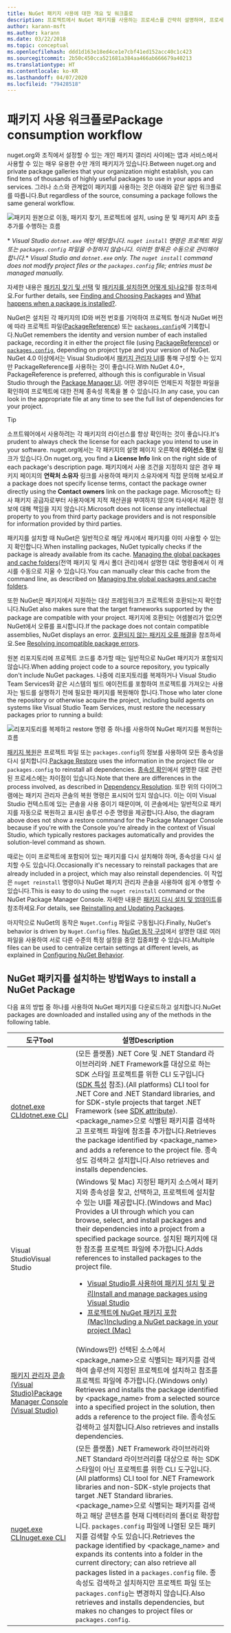 ```yaml
---
title: NuGet 패키지 사용에 대한 개요 및 워크플로
description: 프로젝트에서 NuGet 패키지를 사용하는 프로세스를 간략히 설명하며, 프로세스의 다른 특정 부분에 대한 링크가 포함되어 있습니다.
author: karann-msft
ms.author: karann
ms.date: 03/22/2018
ms.topic: conceptual
ms.openlocfilehash: ddd1d163e18ed4ce1e7cbf41ed152acc40c1c423
ms.sourcegitcommit: 2b50c450cca521681a384aa466ab666679a40213
ms.translationtype: HT
ms.contentlocale: ko-KR
ms.lasthandoff: 04/07/2020
ms.locfileid: "79428518"
---
```

# <a name="package-consumption-workflow"></a><span data-ttu-id="eace3-103">패키지 사용 워크플로</span><span class="sxs-lookup"><span data-stu-id="eace3-103">Package consumption workflow</span></span>

<span data-ttu-id="eace3-104">nuget.org와 조직에서 설정할 수 있는 개인 패키지 갤러리 사이에는 앱과 서비스에서 사용할 수 있는 매우 유용한 수만 개의 패키지가 있습니다.</span><span class="sxs-lookup"><span data-stu-id="eace3-104">Between nuget.org and private package galleries that your organization might establish, you can find tens of thousands of highly useful packages to use in your apps and services.</span></span> <span data-ttu-id="eace3-105">그러나 소스와 관계없이 패키지를 사용하는 것은 아래와 같은 일반 워크플로를 따릅니다.</span><span class="sxs-lookup"><span data-stu-id="eace3-105">But regardless of the source, consuming a package follows the same general workflow.</span></span>

![패키지 원본으로 이동, 패키지 찾기, 프로젝트에 설치, using 문 및 패키지 API 호출 추가를 수행하는 흐름](media/Overview-01-GeneralFlow.png)

<span data-ttu-id="eace3-107">\* _Visual Studio `dotnet.exe` 에만 해당합니다. `nuget install` 명령은 프로젝트 파일 또는 `packages.config` 파일을 수정하지 않습니다. 이러한 항목은 수동으로 관리해야 합니다._</span><span class="sxs-lookup"><span data-stu-id="eace3-107">\* _Visual Studio and `dotnet.exe` only. The `nuget install` command does not modify project files or the `packages.config` file; entries must be managed manually._</span></span>

<span data-ttu-id="eace3-108">자세한 내용은 [패키지 찾기 및 선택](../consume-packages/finding-and-choosing-packages.md) 및 [패키지를 설치하면 어떻게 되나요?](../concepts/package-installation-process.md)를 참조하세요.</span><span class="sxs-lookup"><span data-stu-id="eace3-108">For further details, see [Finding and Choosing Packages](../consume-packages/finding-and-choosing-packages.md) and [What happens when a package is installed?](../concepts/package-installation-process.md).</span></span>

<span data-ttu-id="eace3-109">NuGet은 설치된 각 패키지의 ID와 버전 번호를 기억하여 프로젝트 형식과 NuGet 버전에 따라 프로젝트 파일([PackageReference](../consume-packages/package-references-in-project-files.md)) 또는 [`packages.config`](../reference/packages-config.md)에 기록합니다.</span><span class="sxs-lookup"><span data-stu-id="eace3-109">NuGet remembers the identity and version number of each installed package, recording it in either the project file (using [PackageReference](../consume-packages/package-references-in-project-files.md)) or [`packages.config`](../reference/packages-config.md), depending on project type and your version of NuGet.</span></span> <span data-ttu-id="eace3-110">NuGet 4.0 이상에서는 Visual Studio에서 [패키지 관리자 UI](install-use-packages-visual-studio.md)를 통해 구성할 수는 있지만 PackageReference를 사용하는 것이 좋습니다.</span><span class="sxs-lookup"><span data-stu-id="eace3-110">With NuGet 4.0+, PackageReference is preferred, although this is configurable in Visual Studio through the [Package Manager UI](install-use-packages-visual-studio.md).</span></span> <span data-ttu-id="eace3-111">어떤 경우이든 언제든지 적절한 파일을 확인하여 프로젝트에 대한 전체 종속성 목록을 볼 수 있습니다.</span><span class="sxs-lookup"><span data-stu-id="eace3-111">In any case, you can look in the appropriate file at any time to see the full list of dependencies for your project.</span></span>

> [!Tip]
> <span data-ttu-id="eace3-112">소프트웨어에서 사용하려는 각 패키지의 라이선스를 항상 확인하는 것이 좋습니다.</span><span class="sxs-lookup"><span data-stu-id="eace3-112">It's prudent to always check the license for each package you intend to use in your software.</span></span> <span data-ttu-id="eace3-113">nuget.org에서는 각 패키지의 설명 페이지 오른쪽에 **라이선스 정보** 링크가 있습니다.</span><span class="sxs-lookup"><span data-stu-id="eace3-113">On nuget.org, you find a **License Info** link on the right side of each package's description page.</span></span> <span data-ttu-id="eace3-114">패키지에서 사용 조건을 지정하지 않은 경우 패키지 페이지의 **연락처 소유자** 링크를 사용하여 패키지 소유자에게 직접 문의해 보세요.</span><span class="sxs-lookup"><span data-stu-id="eace3-114">If a package does not specify license terms, contact the package owner directly using the **Contact owners** link on the package page.</span></span> <span data-ttu-id="eace3-115">Microsoft는 타사 패키지 공급자로부터 사용자에게 지적 재산권을 부여하지 않으며 타사에서 제공한 정보에 대해 책임을 지지 않습니다.</span><span class="sxs-lookup"><span data-stu-id="eace3-115">Microsoft does not license any intellectual property to you from third party package providers and is not responsible for information provided by third parties.</span></span>

<span data-ttu-id="eace3-116">패키지를 설치할 때 NuGet은 일반적으로 해당 캐시에서 패키지를 이미 사용할 수 있는지 확인합니다.</span><span class="sxs-lookup"><span data-stu-id="eace3-116">When installing packages, NuGet typically checks if the package is already available from its cache.</span></span> <span data-ttu-id="eace3-117">[Managing the global packages and cache folders](../consume-packages/managing-the-global-packages-and-cache-folders.md)(전역 패키지 및 캐시 폴더 관리)에서 설명한 대로 명령줄에서 이 캐시를 수동으로 지울 수 있습니다.</span><span class="sxs-lookup"><span data-stu-id="eace3-117">You can manually clear this cache from the command line, as described on [Managing the global packages and cache folders](../consume-packages/managing-the-global-packages-and-cache-folders.md).</span></span>

<span data-ttu-id="eace3-118">또한 NuGet은 패키지에서 지원하는 대상 프레임워크가 프로젝트와 호환되는지 확인합니다.</span><span class="sxs-lookup"><span data-stu-id="eace3-118">NuGet also makes sure that the target frameworks supported by the package are compatible with your project.</span></span> <span data-ttu-id="eace3-119">패키지에 호환되는 어셈블리가 없으면 NuGet에서 오류를 표시합니다.</span><span class="sxs-lookup"><span data-stu-id="eace3-119">If the package does not contain compatible assemblies, NuGet displays an error.</span></span> <span data-ttu-id="eace3-120">[호환되지 않는 패키지 오류 해결](../concepts/dependency-resolution.md#resolving-incompatible-package-errors)을 참조하세요.</span><span class="sxs-lookup"><span data-stu-id="eace3-120">See [Resolving incompatible package errors](../concepts/dependency-resolution.md#resolving-incompatible-package-errors).</span></span>

<span data-ttu-id="eace3-121">원본 리포지토리에 프로젝트 코드를 추가할 때는 일반적으로 NuGet 패키지가 포함되지 않습니다.</span><span class="sxs-lookup"><span data-stu-id="eace3-121">When adding project code to a source repository, you typically don't include NuGet packages.</span></span> <span data-ttu-id="eace3-122">나중에 리포지토리를 복제하거나 Visual Studio Team Services와 같은 시스템의 빌드 에이전트를 포함하여 프로젝트를 가져오는 사용자는 빌드를 실행하기 전에 필요한 패키지를 복원해야 합니다.</span><span class="sxs-lookup"><span data-stu-id="eace3-122">Those who later clone the repository or otherwise acquire the project, including build agents on systems like Visual Studio Team Services, must restore the necessary packages prior to running a build:</span></span>

![리포지토리를 복제하고 restore 명령 중 하나를 사용하여 NuGet 패키지를 복원하는 흐름](media/Overview-02-RestoreFlow.png)

<span data-ttu-id="eace3-124">[패키지 복원](../consume-packages/package-restore.md)은 프로젝트 파일 또는 `packages.config`의 정보를 사용하여 모든 종속성을 다시 설치합니다.</span><span class="sxs-lookup"><span data-stu-id="eace3-124">[Package Restore](../consume-packages/package-restore.md) uses the information in the project file or `packages.config` to reinstall all dependencies.</span></span> <span data-ttu-id="eace3-125">[종속성 확인](../concepts/dependency-resolution.md)에서 설명한 대로 관련된 프로세스에는 차이점이 있습니다.</span><span class="sxs-lookup"><span data-stu-id="eace3-125">Note that there are differences in the process involved, as described in [Dependency Resolution](../concepts/dependency-resolution.md).</span></span> <span data-ttu-id="eace3-126">또한 위의 다이어그램에는 패키지 관리자 콘솔의 복원 명령은 표시되어 있지 않습니다. 이는 이미 Visual Studio 컨텍스트에 있는 콘솔을 사용 중이기 때문이며, 이 콘솔에서는 일반적으로 패키지를 자동으로 복원하고 표시된 솔루션 수준 명령을 제공합니다.</span><span class="sxs-lookup"><span data-stu-id="eace3-126">Also, the diagram above does not show a restore command for the Package Manager Console because if you're with the Console you're already in the context of Visual Studio, which typically restores packages automatically and provides the solution-level command as shown.</span></span>

<span data-ttu-id="eace3-127">때로는 이미 프로젝트에 포함되어 있는 패키지를 다시 설치해야 하며, 종속성을 다시 설치할 수도 있습니다.</span><span class="sxs-lookup"><span data-stu-id="eace3-127">Occasionally it's necessary to reinstall packages that are already included in a project, which may also reinstall dependencies.</span></span> <span data-ttu-id="eace3-128">이 작업은 `nuget reinstall` 명령이나 NuGet 패키지 관리자 콘솔을 사용하여 쉽게 수행할 수 있습니다.</span><span class="sxs-lookup"><span data-stu-id="eace3-128">This is easy to do using the `nuget reinstall` command or the NuGet Package Manager Console.</span></span> <span data-ttu-id="eace3-129">자세한 내용은 [패키지 다시 설치 및 업데이트](../consume-packages/reinstalling-and-updating-packages.md)를 참조하세요.</span><span class="sxs-lookup"><span data-stu-id="eace3-129">For details, see [Reinstalling and Updating Packages](../consume-packages/reinstalling-and-updating-packages.md).</span></span>

<span data-ttu-id="eace3-130">마지막으로 NuGet의 동작은 `Nuget.Config` 파일로 구동됩니다.</span><span class="sxs-lookup"><span data-stu-id="eace3-130">Finally, NuGet's behavior is driven by `Nuget.Config` files.</span></span> <span data-ttu-id="eace3-131">[NuGet 동작 구성](../consume-packages/configuring-nuget-behavior.md)에서 설명한 대로 여러 파일을 사용하여 서로 다른 수준의 특정 설정을 중앙 집중화할 수 있습니다.</span><span class="sxs-lookup"><span data-stu-id="eace3-131">Multiple files can be used to centralize certain settings at different levels, as explained in [Configuring NuGet Behavior](../consume-packages/configuring-nuget-behavior.md).</span></span>

## <a name="ways-to-install-a-nuget-package"></a><span data-ttu-id="eace3-132">NuGet 패키지를 설치하는 방법</span><span class="sxs-lookup"><span data-stu-id="eace3-132">Ways to install a NuGet Package</span></span>

<span data-ttu-id="eace3-133">다음 표의 방법 중 하나를 사용하여 NuGet 패키지를 다운로드하고 설치합니다.</span><span class="sxs-lookup"><span data-stu-id="eace3-133">NuGet packages are downloaded and installed using any of the methods in the following table.</span></span>

| <span data-ttu-id="eace3-134">도구</span><span class="sxs-lookup"><span data-stu-id="eace3-134">Tool</span></span> | <span data-ttu-id="eace3-135">설명</span><span class="sxs-lookup"><span data-stu-id="eace3-135">Description</span></span> |
| --- | --- |
| [<span data-ttu-id="eace3-136">dotnet.exe CLI</span><span class="sxs-lookup"><span data-stu-id="eace3-136">dotnet.exe CLI</span></span>](install-use-packages-dotnet-cli.md) | <span data-ttu-id="eace3-137">(모든 플랫폼) .NET Core 및 .NET Standard 라이브러리와 .NET Framework를 대상으로 하는 SDK 스타일 프로젝트를 위한 CLI 도구입니다([SDK 특성](/dotnet/core/tools/csproj#additions) 참조).</span><span class="sxs-lookup"><span data-stu-id="eace3-137">(All platforms) CLI tool for .NET Core and .NET Standard libraries, and for SDK-style projects that target .NET Framework (see [SDK attribute](/dotnet/core/tools/csproj#additions)).</span></span> <span data-ttu-id="eace3-138">\<package_name\>으로 식별된 패키지를 검색하고 프로젝트 파일에 참조를 추가합니다.</span><span class="sxs-lookup"><span data-stu-id="eace3-138">Retrieves the package identified by \<package_name\> and adds a reference to the project file.</span></span> <span data-ttu-id="eace3-139">종속성도 검색하고 설치합니다.</span><span class="sxs-lookup"><span data-stu-id="eace3-139">Also retrieves and installs dependencies.</span></span> |
| <span data-ttu-id="eace3-140">Visual Studio</span><span class="sxs-lookup"><span data-stu-id="eace3-140">Visual Studio</span></span> | <span data-ttu-id="eace3-141">(Windows 및 Mac) 지정된 패키지 소스에서 패키지와 종속성을 찾고, 선택하고, 프로젝트에 설치할 수 있는 UI를 제공합니다.</span><span class="sxs-lookup"><span data-stu-id="eace3-141">(Windows and Mac) Provides a UI through which you can browse, select, and install packages and their dependencies into a project from a specified package source.</span></span> <span data-ttu-id="eace3-142">설치된 패키지에 대한 참조를 프로젝트 파일에 추가합니다.</span><span class="sxs-lookup"><span data-stu-id="eace3-142">Adds references to installed packages to the project file.</span></span><ul><li>[<span data-ttu-id="eace3-143">Visual Studio를 사용하여 패키지 설치 및 관리</span><span class="sxs-lookup"><span data-stu-id="eace3-143">Install and manage packages using Visual Studio</span></span>](install-use-packages-visual-studio.md)</li><li>[<span data-ttu-id="eace3-144">프로젝트에 NuGet 패키지 포함(Mac)</span><span class="sxs-lookup"><span data-stu-id="eace3-144">Including a NuGet package in your project (Mac)</span></span>](/visualstudio/mac/nuget-walkthrough)</li></ul> |
| [<span data-ttu-id="eace3-145">패키지 관리자 콘솔(Visual Studio)</span><span class="sxs-lookup"><span data-stu-id="eace3-145">Package Manager Console (Visual Studio)</span></span>](install-use-packages-powershell.md) | <span data-ttu-id="eace3-146">(Windows만) 선택된 소스에서 \<package_name\>으로 식별되는 패키지를 검색하여 솔루션의 지정된 프로젝트에 설치하고 참조를 프로젝트 파일에 추가합니다.</span><span class="sxs-lookup"><span data-stu-id="eace3-146">(Windows only) Retrieves and installs the package identified by \<package_name\> from a selected source into a specified project in the solution, then adds a reference to the project file.</span></span> <span data-ttu-id="eace3-147">종속성도 검색하고 설치합니다.</span><span class="sxs-lookup"><span data-stu-id="eace3-147">Also retrieves and installs dependencies.</span></span> |
| [<span data-ttu-id="eace3-148">nuget.exe CLI</span><span class="sxs-lookup"><span data-stu-id="eace3-148">nuget.exe CLI</span></span>](install-use-packages-nuget-cli.md) | <span data-ttu-id="eace3-149">(모든 플랫폼) .NET Framework 라이브러리와 .NET Standard 라이브러리를 대상으로 하는 SDK 스타일이 아닌 프로젝트를 위한 CLI 도구입니다.</span><span class="sxs-lookup"><span data-stu-id="eace3-149">(All platforms) CLI tool for .NET Framework libraries and non-SDK-style projects that target .NET Standard libraries.</span></span> <span data-ttu-id="eace3-150">\<package_name\>으로 식별되는 패키지를 검색하고 해당 콘텐츠를 현재 디렉터리의 폴더로 확장합니다. `packages.config` 파일에 나열된 모든 패키지를 검색할 수도 있습니다.</span><span class="sxs-lookup"><span data-stu-id="eace3-150">Retrieves the package identified by \<package_name\> and expands its contents into a folder in the current directory; can also retrieve all packages listed in a `packages.config` file.</span></span> <span data-ttu-id="eace3-151">종속성도 검색하고 설치하지만 프로젝트 파일 또는 `packages.config`는 변경하지 않습니다.</span><span class="sxs-lookup"><span data-stu-id="eace3-151">Also retrieves and installs dependencies, but makes no changes to project files or `packages.config`.</span></span> |
